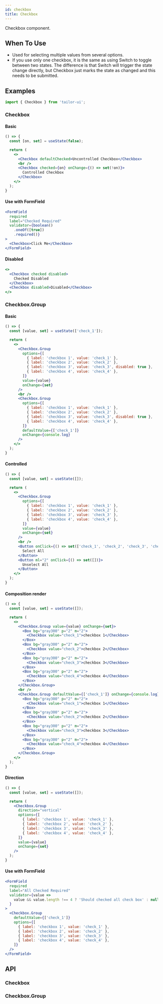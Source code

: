 ```yaml
---
id: checkbox
title: Checkbox
---
```


Checkbox component.

## When To Use

- Used for selecting multiple values from several options.
- If you use only one checkbox, it is the same as using Switch to toggle between two states. The difference is that Switch will trigger the state change directly, but Checkbox just marks the state as changed and this needs to be submitted.

## Examples

```js
import { Checkbox } from 'tailor-ui';
```

### Checkbox

#### Basic

```jsx live
() => {
  const [on, set] = useState(false);

  return (
    <>
      <Checkbox defaultChecked>Uncontrolled Checkbox</Checkbox>
      <br />
      <Checkbox checked={on} onChange={() => set(!on)}>
        Controlled Checkbox
      </Checkbox>
    </>
  );
}
```

#### Use with FormField

```jsx live
<FormField
  required
  label="Checked Required"
  validator={boolean()
    .oneOf([true])
    .required()}
>
  <Checkbox>Click Me</Checkbox>
</FormField>
```

#### Disabled

```jsx live
<>
  <Checkbox checked disabled>
    Checked Disabled
  </Checkbox>
  <Checkbox disabled>Disabled</Checkbox>
</>
```

### Checkbox.Group

#### Basic

```jsx live
() => {
  const [value, set] = useState(['check_1']);

  return (
    <>
      <Checkbox.Group
        options={[
          { label: 'checkbox 1', value: 'check_1' },
          { label: 'checkbox 2', value: 'check_2' },
          { label: 'checkbox 3', value: 'check_3', disabled: true },
          { label: 'checkbox 4', value: 'check_4' },
        ]}
        value={value}
        onChange={set}
      />
      <br />
      <Checkbox.Group
        options={[
          { label: 'checkbox 1', value: 'check_1' },
          { label: 'checkbox 2', value: 'check_2' },
          { label: 'checkbox 3', value: 'check_3', disabled: true },
          { label: 'checkbox 4', value: 'check_4' },
        ]}
        defaultValue={['check_1']}
        onChange={console.log}
      />
    </>
  );
}
```

#### Controlled

```jsx live
() => {
  const [value, set] = useState([]);

  return (
    <>
      <Checkbox.Group
        options={[
          { label: 'checkbox 1', value: 'check_1' },
          { label: 'checkbox 2', value: 'check_2' },
          { label: 'checkbox 3', value: 'check_3' },
          { label: 'checkbox 4', value: 'check_4' },
        ]}
        value={value}
        onChange={set}
      />
      <br />
      <Button onClick={() => set(['check_1', 'check_2', 'check_3', 'check_4'])}>
        Select All
      </Button>
      <Button ml="2" onClick={() => set([])}>
        Unselect All
      </Button>
    </>
  );
}
```

#### Composition render

```jsx live
() => {
  const [value, set] = useState([]);

  return (
    <>
      <Checkbox.Group value={value} onChange={set}>
        <Box bg="gray300" p="2" m="2">
          <Checkbox value="check_1">checkbox 1</Checkbox>
        </Box>
        <Box bg="gray300" p="2" m="2">
          <Checkbox value="check_2">checkbox 2</Checkbox>
        </Box>
        <Box bg="gray300" p="2" m="2">
          <Checkbox value="check_3">checkbox 3</Checkbox>
        </Box>
        <Box bg="gray300" p="2" m="2">
          <Checkbox value="check_4">checkbox 4</Checkbox>
        </Box>
      </Checkbox.Group>
      <br />
      <Checkbox.Group defaultValue={['check_1']} onChange={console.log}>
        <Box bg="gray300" p="2" m="2">
          <Checkbox value="check_1">checkbox 1</Checkbox>
        </Box>
        <Box bg="gray300" p="2" m="2">
          <Checkbox value="check_2">checkbox 2</Checkbox>
        </Box>
        <Box bg="gray300" p="2" m="2">
          <Checkbox value="check_3">checkbox 3</Checkbox>
        </Box>
        <Box bg="gray300" p="2" m="2">
          <Checkbox value="check_4">checkbox 4</Checkbox>
        </Box>
      </Checkbox.Group>
    </>
  );
}
```

#### Direction

```jsx live
() => {
  const [value, set] = useState([]);

  return (
    <Checkbox.Group
      direction="vertical"
      options={[
        { label: 'checkbox 1', value: 'check_1' },
        { label: 'checkbox 2', value: 'check_2' },
        { label: 'checkbox 3', value: 'check_3' },
        { label: 'checkbox 4', value: 'check_4' },
      ]}
      value={value}
      onChange={set}
    />
  );
}
```

#### Use with FormField

```jsx live
<FormField
  required
  label="All Checked Required"
  validator={value =>
    value && value.length !== 4 ? 'Should checked all check box' : null
  }
>
  <Checkbox.Group
    defaultValue={['check_1']}
    options={[
      { label: 'checkbox 1', value: 'check_1' },
      { label: 'checkbox 2', value: 'check_2' },
      { label: 'checkbox 3', value: 'check_3' },
      { label: 'checkbox 4', value: 'check_4' },
    ]}
  />
</FormField>
```

## API

### Checkbox

### Checkbox.Group
